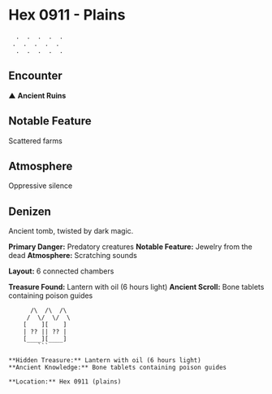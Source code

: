 # Hex 0911 - Plains
```
  .  .  .  .  .
 .  .  .  .  .
  .  .  .  .  .
```

## Encounter

▲ **Ancient Ruins**

## Notable Feature

Scattered farms

## Atmosphere

Oppressive silence

## Denizen

Ancient tomb, twisted by dark magic.

**Primary Danger:** Predatory creatures
**Notable Feature:** Jewelry from the dead
**Atmosphere:** Scratching sounds

**Layout:** 6 connected chambers

**Treasure Found:** Lantern with oil (6 hours light)
**Ancient Scroll:** Bone tablets containing poison guides


```
      /\  /\  /\
     /  \/  \/  \
    [    ][    ]
    | ?? || ?? |
    [____][____]
        ```

**Hidden Treasure:** Lantern with oil (6 hours light)
**Ancient Knowledge:** Bone tablets containing poison guides

**Location:** Hex 0911 (plains)
